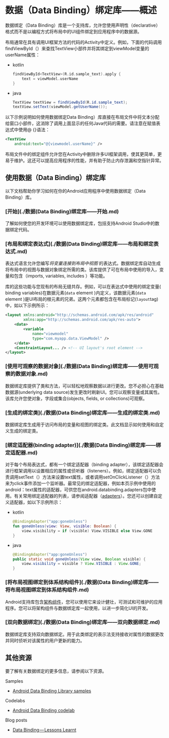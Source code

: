 # 数据（Data Binding）绑定库——概述

数据绑定（Data Binding）库是一个支持库，允许您使用声明性（declarative）格式而不是以编程方式将布局中的UI组件绑定到应用程序中的数据源。

布局通常在具有调用UI框架方法的代码的Activity中定义。例如，下面的代码调用findViewById（）来查找TextView小部件并将其绑定到viewModel变量的userName属性：

- kotlin

  ```kotlin
  findViewById<TextView>(R.id.sample_text).apply {
      text = viewModel.userName
  }
  ```

- java

  ```java
  TextView textView = findViewById(R.id.sample_text);
  textView.setText(viewModel.getUserName());
  ```

以下示例说明如何使用数据绑定Data Binding）库直接在布局文件中将文本分配给窗口小部件，这消除了调用上面显示的任何Java代码的需要。请注意在赋值表达式中使用@ {}语法：

```xml
<TextView
    android:text="@{viewmodel.userName}" />
```

布局文件中的绑定组件允许您在Activity中删除许多UI框架调用，使其更简单，更易于维护。这还可以提高应用程序的性能，并有助于防止内存泄漏和空指针异常。

## 使用数据（Data Binding）绑定库

以下文档帮助你学习如何在你的Android应用程序中使用数据绑定（Data Binding）库。

### [开始](./数据(Data Binding)绑定库——开始.md)

了解如何使您的开发环境可以使用数据绑定库，包括支持Android Studio中的数据绑定代码。

### [布局和绑定表达式](./数据(Data Binding)绑定库——布局和绑定表达式.md)

表达式语言允许您编写*将变量连接到布局中视图* 的表达式。数据绑定库自动生成将布局中的视图与数据对象绑定所需的类。该库提供了可在布局中使用的导入，变量和包含（imports, variables, includes ）等功能。

库的这些功能与您现有的布局无缝共存。例如，可以在表达式中使用的绑定变量( binding variables)在数据元素(`data` element )内定义，该数据元素(`data` element )是UI布局的根元素的兄弟。这两个元素都包含在布局标记(`layout`tag)中，如以下示例所示：

```xml
<layout xmlns:android="http://schemas.android.com/apk/res/android"
        xmlns:app="http://schemas.android.com/apk/res-auto">
    <data>
        <variable
            name="viewmodel"
            type="com.myapp.data.ViewModel" />
    </data>
    <ConstraintLayout... /> <!-- UI layout's root element -->
</layout>
```

### [使用可观察的数据对象](./数据(Data Binding)绑定库——使用可观察的数据对象.md)

数据绑定库提供了类和方法，可以轻松地观察数据以进行更改。您不必担心在基础数据源(underlying data source)发生更改时刷新UI。您可以观察变量或其属性。该库允许您使对象，字段或集合(objects, fields, or collections)可观察。

### [生成的绑定类](./数据(Data Binding)绑定库——生成的绑定类.md)

数据绑定库生成用于访问布局的变量和视图的绑定类。此文档显示如何使用和自定义生成的绑定类。

### [绑定适配器(binding adapter)](./数据(Data Binding)绑定库——绑定适配器.md)

对于每个布局表达式，都有一个绑定适配器（binding adapter），该绑定适配器会进行框架调用以设置相应的属性或侦听器（listeners）。例如，绑定适配器可以负责调用setText（）方法来设置text属性，或者调用setOnClickListener（）方法来为click事件添加一个监听器。最常见的绑定适配器，例如本页示例中使用的android：text属性的适配器，可供您在android.databinding.adapters包中使用。有关常用绑定适配器的列表，请参阅适配器（[adapters](https://android.googlesource.com/platform/frameworks/data-binding/+/studio-master-dev/extensions/baseAdapters/src/main/java/androidx/databinding/adapters)）。您还可以创建自定义适配器，如以下示例所示：

- kotlin

  ```kotlin
  @BindingAdapter("app:goneUnless")
  fun goneUnless(view: View, visible: Boolean) {
      view.visibility = if (visible) View.VISIBLE else View.GONE
  }
  ```

- java

  ```java
  @BindingAdapter("app:goneUnless")
  public static void goneUnless(View view, Boolean visible) {
      view.visibility = visible ? View.VISIBLE : View.GONE;
  }
  ```

### [将布局视图绑定到体系结构组件](./数据(Data Binding)绑定库——将布局视图绑定到体系结构组件.md)

Android支持库包含[架构组件](../ArchitectureComponents/Android架构组件-概述.md)，您可以使用它来设计健壮，可测试和可维护的应用程序。您可以将架构组件与数据绑定库一起使用，以进一步简化UI的开发。

### [双向数据绑定](./数据(Data Binding)绑定库——双向数据绑定.md)

数据绑定库支持双向数据绑定。用于此类绑定的表示法支持接收对属性的数据更改并同时侦听对该属性的用户更新的能力。

## 其他资源

要了解有关数据绑定的更多信息，请参阅以下资源。

Samples

- [Android Data Binding Library samples](https://github.com/googlesamples/android-databinding)

Codelabs

- [Android Data Binding codelab](https://codelabs.developers.google.com/codelabs/android-databinding)

Blog posts

- [Data Binding — Lessons Learnt](https://medium.com/androiddevelopers/data-binding-lessons-learnt-4fd16576b719)